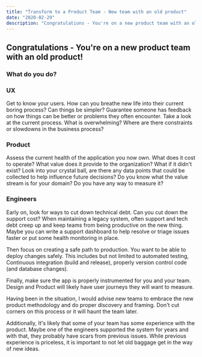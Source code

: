 ```yaml
---
title: "Transform to a Product Team - New team with an old product"
date: "2020-02-29"
description: "Congratulations - You're on a new product team with an old product! What do you do?"
---
```


## Congratulations - You're on a new product team with an old product!

### What do you do?

### UX
Get to know your users. How can you breathe new life into their current boring process? Can things be simpler? Guarantee someone has feedback on how things can be better or problems they often encounter. Take a look at the current process. What is overwhelming? Where are there constraints or slowdowns in the business process?

### Product
Assess the current health of the application you now own. What does it cost to operate? What value does it provide to the organization? What if it didn't exist? Look into your crystal ball, are there any data points that could be collected to help influence future decisions? Do you know what the value stream is for your domain? Do you have any way to measure it? 

### Engineers
Early on, look for ways to cut down technical debt. Can you cut down the support cost? When maintaining a legacy system, often support and tech debt creep up and keep teams from being productive on the new thing. Maybe you can write a support dashboard to help resolve or triage issues faster or put some health monitoring in place. 

Then focus on creating a safe path to production. You want to be able to deploy changes safely. This includes but not limited to automated testing, Continuous integration (build and release), properly version control code (and database changes).

Finally, make sure the app is properly instrumented for you and your team. Design and Product will likely have user journeys they will want to measure.


Having been in the situation, I would advise new teams to embrace the new product methodology and do proper discovery and framing. Don't cut corners on this process or it will haunt the team later.

Additionally, It's likely that some of your team has some experience with the product. Maybe one of the engineers supported the system for years and with that, they probably have scars from previous issues. While previous experience is priceless, it is important to not let old baggage get in the way of new ideas.
